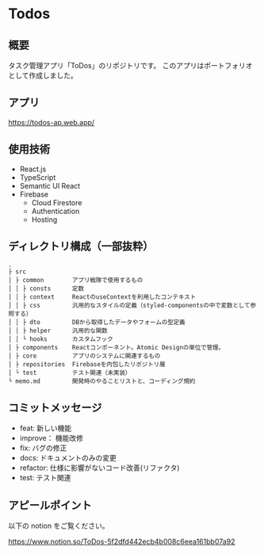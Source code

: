 # Todos

## 概要

タスク管理アプリ「ToDos」のリポジトリです。
このアプリはポートフォリオとして作成しました。

## アプリ

https://todos-ap.web.app/

## 使用技術

- React.js
- TypeScript
- Semantic UI React
- Firebase
  - Cloud Firestore
  - Authentication
  - Hosting

## ディレクトリ構成（一部抜粋）

```
.
├ src
│ ├ common        アプリ戦隊で使用するもの
│ │ ├ consts      定数
│ │ ├ context     ReactのuseContextを利用したコンテキスト
│ │ ├ css         汎用的なスタイルの定義（styled-componentsの中で変数として参照する）
│ │ ├ dto         DBから取得したデータやフォームの型定義
│ │ ├ helper      汎用的な関数
│ │ └ hooks       カスタムフック
│ ├ components    Reactコンポーネント。Atomic Designの単位で管理。
│ ├ core          アプリのシステムに関連するもの
│ ├ repositories  Firebaseを内包したリポジトリ層
│ └ test          テスト関連（未実装）
└ memo.md         開発時のやることリストと、コーディング規約
```

## コミットメッセージ

- feat: 新しい機能
- improve： 機能改修
- fix: バグの修正
- docs: ドキュメントのみの変更
- refactor: 仕様に影響がないコード改善(リファクタ)
- test: テスト関連

## アピールポイント

以下の notion をご覧ください。

https://www.notion.so/ToDos-5f2dfd442ecb4b008c6eea161bb07a92
